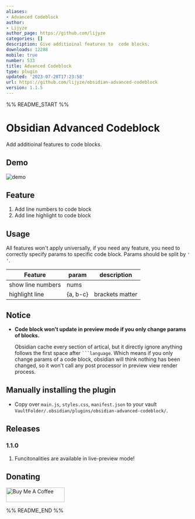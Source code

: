```yaml
---
aliases:
- Advanced Codeblock
author:
- Lijyze
author_page: https://github.com/lijyze
categories: []
description: Give additioinal features to  code blocks.
downloads: 12288
mobile: true
number: 533
title: Advanced Codeblock
type: plugin
updated: '2023-07-28T17:23:58'
url: https://github.com/lijyze/obsidian-advanced-codeblock
version: 1.1.5
---
```


%% README_START %%

# Obsidian Advanced Codeblock

Add additioinal features to code blocks.

## Demo

![demo](https://raw.githubusercontent.com/lijyze/obsidian-advanced-codeblock/main/assets/demo.png)

## Feature

1. Add line numbers to code block
2. Add line highlight to code block

## Usage

All features won't apply universally, if you need any feature, you need to correctly specify params to specific code block. Params should be split by `' '`.

| Feature           | param    | description     |
| ----------------- | -------- | --------------- |
| show line numbers | nums     |
| highlight line    | {a, b-c} | brackets matter |

## Notice

- **Code block won't update in preview mode if you only change params of blocks.**
  
  Obsidian cache every section of artical, but it directly ignore anything follows the first space after ```` ```language ````. Which means if you only change params of a code block, obsidian will think nothing has been changed, so it won't call any post processor in preview view render process. 

## Manually installing the plugin

-   Copy over `main.js`, `styles.css`, `manifest.json` to your vault `VaultFolder/.obsidian/plugins/obsidian-advanced-codeblock/`.

## Releases

### 1.1.0

1. Funcitonalities are available in live-preview mode!

## Donating

<a href="https://www.buymeacoffee.com/lijyze" target="_blank"><img src="https://cdn.buymeacoffee.com/buttons/v2/default-red.png" alt="Buy Me A Coffee" style="height: 40px !important;width: 160px !important;" ></a>


%% README_END %%